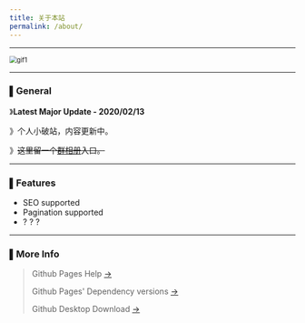 ```yaml
---
title: 关于本站
permalink: /about/
---
```


---

<img src="https://i.loli.net/2020/02/08/zcWlX7k1dsoJ5OB.gif" alt="gif1" style="zoom: 80%;" />

------
### ▌General

》**Latest Major Update - 2020/02/13**

》个人小破站，内容更新中。

》~~这里留一个[群相册](https://h5.qzone.qq.com/groupphoto/index?inqq=3&groupId=609205733)入口。~~

------

### ▌Features

- SEO supported
- Pagination supported
- ? ? ?

---

### ▌More Info

>Github Pages Help	[→](https://help.github.com/en/github/working-with-github-pages)
>
>Github Pages' Dependency versions	[→](https://pages.github.com/versions/)
>
>Github Desktop Download	[→](https://desktop.github.com/)
>

